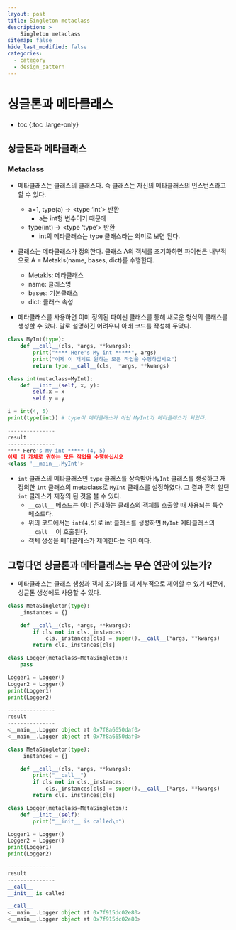 ```yaml
---
layout: post
title: Singleton metaclass
description: >
    Singleton metaclass
sitemap: false
hide_last_modified: false
categories:
  - category
  - design_pattern
---
```



# 싱글톤과 메타클래스

* toc
{:toc .large-only}

## 싱글톤과 메타클래스

### Metaclass

- 메타클래스는 클래스의 클래스다. 즉 클래스는 자신의 메타클래스의 인스턴스라고 할 수 있다.
    - a=1, type(a) → <type ‘int’> 반환
        - a는 int형 변수이기 때문에
    - type(int) → <type ‘type’> 반환
        - int의 메타클래스는 type 클래스라는 의미로 보면 된다.
- 클래스는 메타클래스가 정의한다. 클래스 A의 객체를 초기화하면 파이썬은 내부적으로 A = Metakls(name, bases, dict)를 수행한다.
    - Metakls: 메타클래스
    - name: 클래스명
    - bases: 기본클래스
    - dict: 클래스 속성
    
- 메타클래스를 사용하면 이미 정의된 파이썬 클래스를 통해 새로운 형식의 클래스를 생성할 수 있다. 말로 설명하긴 어려우니 아래 코드를 작성해 두었다.

```python
class MyInt(type):
    def __call__(cls, *args, **kwargs):
        print("**** Here's My int *****", args)
        print("이제 이 개체로 원하는 모든 작업을 수행하십시오")
        return type.__call__(cls,  *args, **kwargs)

class int(metaclass=MyInt):
    def __init__(self, x, y):
        self.x = x
        self.y = y

i = int(4, 5)
print(type(int)) # type이 메타클래스가 아닌 MyInt가 메타클래스가 되었다.

---------------
result
---------------
**** Here's My int ***** (4, 5)
이제 이 개체로 원하는 모든 작업을 수행하십시오
<class '__main__.MyInt'>
```

- `int` 클래스의 메타클래스인 `type` 클래스를 상속받아 `MyInt` 클래스를 생성하고 재정의한 `int` 클래스의 metaclass로 `MyInt` 클래스를 설정하였다. 그 결과 흔히 알던 `int` 클래스가 재정의 된 것을 볼 수 있다.
    - `__call__` 메소드는 이미 존재하는 클래스의 객체를 호출할 때 사용되는 특수 메소드다.
    - 위의 코드에서는 `int(4,5)`로 int 클래스를 생성하면 `MyInt` 메타클래스의 `__call__` 이 호출된다.
    - 객체 생성을 메타클래스가 제어한다는 의미이다.

## 그렇다면 싱글톤과 메타클래스는 무슨 연관이 있는가?

- 메타클래스는 클래스 생성과 객체 초기화를 더 세부적으로 제어할 수 있기 때문에, 싱글톤 생성에도 사용할 수 있다.

```python
class MetaSingleton(type):
    _instances = {}

    def __call__(cls, *args, **kwargs):
        if cls not in cls._instances:
            cls._instances[cls] = super().__call__(*args, **kwargs)
        return cls._instances[cls]

class Logger(metaclass=MetaSingleton):
    pass

Logger1 = Logger()
Logger2 = Logger()
print(Logger1)
print(Logger2)

---------------
result
---------------
<__main__.Logger object at 0x7f8a6650daf0> 
<__main__.Logger object at 0x7f8a6650daf0>
```

```python
class MetaSingleton(type):
    _instances = {}

    def __call__(cls, *args, **kwargs):
        print("__call__")
        if cls not in cls._instances:
            cls._instances[cls] = super().__call__(*args, **kwargs)
        return cls._instances[cls]

class Logger(metaclass=MetaSingleton):
    def __init__(self):
        print("__init__ is called\n")

Logger1 = Logger()
Logger2 = Logger()
print(Logger1)
print(Logger2)

---------------
result
---------------
__call__
__init__ is called

__call__
<__main__.Logger object at 0x7f915dc02e80>
<__main__.Logger object at 0x7f915dc02e80>
```